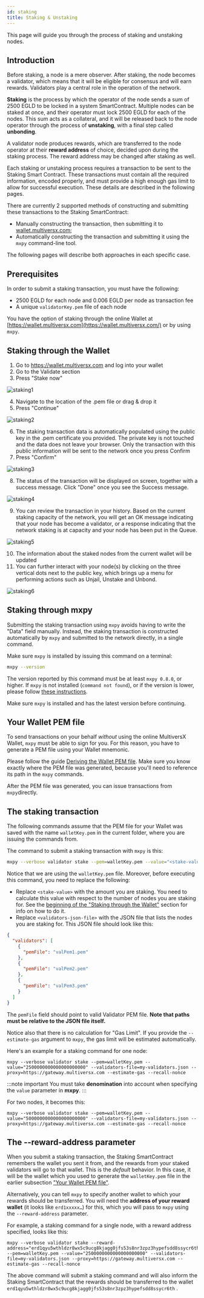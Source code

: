 ```yaml
---
id: staking
title: Staking & Unstaking
---
```


[comment]: # (mx-context-auto)

This page will guide you through the process of staking and unstaking nodes.

[comment]: # (mx-context-auto)

## **Introduction**

Before staking, a node is a mere observer. After staking, the node becomes a validator, which means that it will be eligible for consensus and will earn rewards. Validators play a central role in the operation of the network.

**Staking** is the process by which the operator of the node sends a sum of 2500 EGLD to be locked in a system SmartContract. Multiple nodes can be staked at once, and their operator must lock 2500 EGLD for each of the nodes. This sum acts as a collateral, and it will be released back to the node operator through the process of **unstaking**, with a final step called **unbonding**.

A validator node produces rewards, which are transferred to the node operator at their **reward address** of choice, decided upon during the staking process. The reward address may be changed after staking as well.

Each staking or unstaking process requires a transaction to be sent to the Staking Smart Contract. These transactions must contain all the required information, encoded properly, and must provide a high enough gas limit to allow for successful execution. These details are described in the following pages.

There are currently 2 supported methods of constructing and submitting these transactions to the Staking SmartContract:

- Manually constructing the transaction, then submitting it to [wallet.multiversx.com](https://wallet.multiversx.com/);
- Automatically constructing the transaction and submitting it using the `mxpy` command-line tool.

The following pages will describe both approaches in each specific case.

[comment]: # (mx-context-auto)

## **Prerequisites**

In order to submit a staking transaction, you must have the following:

- 2500 EGLD for each node and 0.006 EGLD per node as transaction fee
- A unique `validatorKey.pem` file of each node

You have the option of staking through the online Wallet at [https://wallet.multiversx.com](https://wallet.multiversx.com/) or by using `mxpy`.

[comment]: # (mx-context-auto)

## **Staking through the Wallet**

1. Go to https://wallet.multiversx.com and log into your wallet
2. Go to the Validate section
3. Press "Stake now"

![staking1](/validators/staking1.png)

4. Navigate to the location of the .pem file or drag & drop it
5. Press "Continue"

![staking2](/validators/staking2.png)

6. The staking transaction data is automatically populated using the public key in the .pem certificate you provided. The private key is not touched and the data does not leave your browser. Only the transaction with this public information will be sent to the network once you press Confirm
7. Press "Confirm"

![staking3](/validators/staking3.png)

8. The status of the transaction will be displayed on screen, together with a success message. Click "Done" once you see the Success message.

![staking4](/validators/staking4.png)

9. You can review the transaction in your history. Based on the current staking capacity of the network, you will get an OK message indicating that your node has become a validator, or a response indicating that the network staking is at capacity and your node has been put in the Queue.

![staking5](/validators/staking5.png)

10. The information about the staked nodes from the current wallet will be updated
11. You can further interact with your node(s) by clicking on the three vertical dots next to the public key, which brings up a menu for performing actions such as Unjail, Unstake and Unbond.

![staking6](/validators/staking6.png)

[comment]: # (mx-context-auto)

## **Staking through mxpy**

Submitting the staking transaction using `mxpy` avoids having to write the "Data" field manually. Instead, the staking transaction is constructed automatically by `mxpy` and submitted to the network directly, in a single command.

Make sure `mxpy` is installed by issuing this command on a terminal:

```bash
mxpy --version
```

The version reported by this command must be at least `mxpy 0.8.0`, or higher. If `mxpy` is not installed (`command not found`), or if the version is lower, please follow [these instructions](/sdk-and-tools/sdk-py/installing-mxpy).

Make sure `mxpy` is installed and has the latest version before continuing.

[comment]: # (mx-context-auto)

## **Your Wallet PEM file**

To send transactions on your behalf _without_ using the online MultiversX Wallet, `mxpy` must be able to sign for you. For this reason, you have to generate a PEM file using your Wallet mnemonic.

Please follow the guide [Deriving the Wallet PEM file](/sdk-and-tools/sdk-py/deriving-the-wallet-pem-file). Make sure you know exactly where the PEM file was generated, because you'll need to reference its path in the `mxpy` commands.

After the PEM file was generated, you can issue transactions from `mxpy`directly.

[comment]: # (mx-context-auto)

## **The staking transaction**

The following commands assume that the PEM file for your Wallet was saved with the name `walletKey.pem` in the current folder, where you are issuing the commands from.

The command to submit a staking transaction with `mxpy` is this:

```bash
mxpy --verbose validator stake --pem=walletKey.pem --value="<stake-value>" --validators-file=<validators-json-file> --proxy=https://gateway.multiversx.com --estimate-gas --recall-nonce
```

Notice that we are using the `walletKey.pem` file. Moreover, before executing this command, you need to replace the following:

- Replace `<stake-value>` with the amount you are staking. You need to calculate this value with respect to the number of nodes you are staking for. See the [beginning of the "Staking through the Wallet"](/validators/staking#staking-through-the-wallet) section for info on how to do it.
- Replace `<validators-json-file>` with the JSON file that lists the nodes you are staking for. This JSON file should look like this:

```json
{
  "validators": [
    {
      "pemFile": "valPem1.pem"
    },
    {
      "pemFile": "valPem2.pem"
    },
    {
      "pemFile": "valPem3.pem"
    }
  ]
}
```

The `pemFile` field should point to valid Validator PEM file. **Note that paths must be relative to the JSON file itself.**

Notice also that there is no calculation for "Gas Limit". If you provide the `--estimate-gas` argument to `mxpy`, the gas limit will be estimated automatically.

Here's an example for a staking command for one node:

```
mxpy --verbose validator stake --pem=walletKey.pem --value="2500000000000000000000" --validators-file=my-validators.json --proxy=https://gateway.multiversx.com --estimate-gas --recall-nonce
```

:::note important
You must take **denomination** into account when specifying the `value` parameter in **mxpy**.
:::

For two nodes, it becomes this:

```
mxpy --verbose validator stake --pem=walletKey.pem --value="5000000000000000000000" --validators-file=my-validators.json --proxy=https://gateway.multiversx.com --estimate-gas --recall-nonce
```

[comment]: # (mx-context-auto)

## **The --reward-address parameter**

When you submit a staking transaction, the Staking SmartContract remembers the wallet you sent it from, and the rewards from your staked validators will go to that wallet. This is the _default_ behavior. In this case, it will be the wallet which you used to generate the `walletKey.pem` file in the earlier subsection ["Your Wallet PEM file"](/validators/staking#your-wallet-pem-file).

Alternatively, you can tell `mxpy` to specify another wallet to which your rewards should be transferred. You will need the **address of your reward wallet** (it looks like `erd1xxxxx…`) for this, which you will pass to `mxpy` using the `--reward-address` parameter.

For example, a staking command for a single node, with a reward address specified, looks like this:

```
mxpy --verbose validator stake --reward-address="erd1qyu5wthldzr8wx5c9ucg8kjagg0jfs53s8nr3zpz3hypefsdd8ssycr6th" --pem=walletKey.pem --value="2500000000000000000000" --validators-file=my-validators.json --proxy=https://gateway.multiversx.com --estimate-gas --recall-nonce
```

The above command will submit a staking command and will also inform the Staking SmartContract that the rewards should be transferred to the wallet `erd1qyu5wthldzr8wx5c9ucg8kjagg0jfs53s8nr3zpz3hypefsdd8ssycr6th` .

